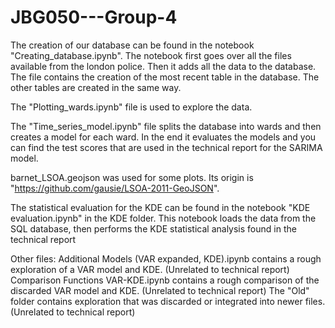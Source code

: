 # JBG050---Group-4

The creation of our database can be found in the notebook "Creating_database.ipynb". The notebook first goes over all the files available from the london police.
Then it adds all the data to the database. The file contains the creation of the most recent table in the database. The other tables are created in the same way. 

The "Plotting_wards.ipynb" file is used to explore the data.

The "Time_series_model.ipynb" file splits the database into wards and then creates a model for each ward. In the end it evaluates the models and you
can find the test scores that are used in the technical report for the SARIMA model.

barnet_LSOA.geojson was used for some plots. Its origin is "https://github.com/gausie/LSOA-2011-GeoJSON".



The statistical evaluation for the KDE can be found in the notebook "KDE evaluation.ipynb" in the KDE folder.
This notebook loads the data from the SQL database, then performs the KDE statistical analysis found in the technical report


Other files:
Additional Models (VAR expanded, KDE).ipynb contains a rough exploration of a VAR model and KDE. (Unrelated to technical report)
Comparison Functions VAR-KDE.ipynb contains a rough comparison of the discarded VAR model and KDE. (Unrelated to technical report)
The "Old" folder contains exploration that was discarded or integrated into newer files. (Unrelated to technical report)
